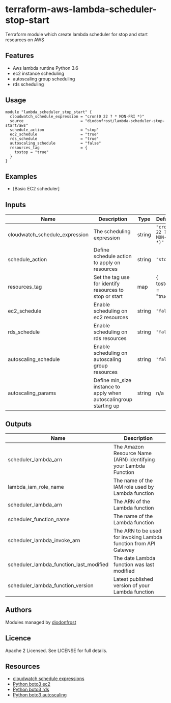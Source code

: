 # terraform-aws-lambda-scheduler-stop-start

Terraform module which create lambda scheduler for stop and start resources on AWS

## Features

* Aws lambda runtine Python 3.6
* ec2 instance scheduling
* autoscaling group scheduling
* rds scheduling

## Usage
```hcl
module "lambda_scheduler_stop_start" {
  cloudwatch_schedule_expression = "cron(0 22 ? * MON-FRI *)"
  source                         = "diodonfrost/lambda-scheduler-stop-start/aws"
  schedule_action                = "stop"
  ec2_schedule                   = "true"
  rds_schedule                   = "true"
  autoscaling_schedule           = "false"
  resources_tag                  = {
    tostop = "true"
  }
}
```

## Examples

* [Basic EC2 scheduler]

<!-- BEGINNING OF PRE-COMMIT-TERRAFORM DOCS HOOK -->

## Inputs

| Name | Description | Type | Default | Required |
|------|-------------|------|---------|----------|
| cloudwatch_schedule_expression | The scheduling expression | string | `"cron(0 22 ? * MON-FRI *)"` | yes |
| schedule_action | Define schedule action to apply on resources | string | `"stop"` | yes |
| resources_tag | Set the tag use for identify resources to stop or start | map | { tostop = "true" } | yes |
| ec2_schedule | Enable scheduling on ec2 resources | string | `"false"` | no |
| rds_schedule | Enable scheduling on rds resources | string | `"false"` | no |
| autoscaling_schedule | Enable scheduling on autoscaling group resources | string | `"false"` | no |
| autoscaling_params | Define min_size instance to apply when autoscalingroup starting up | string | n/a | no |

## Outputs

| Name | Description |
|------|-------------|
| scheduler_lambda_arn | The Amazon Resource Name (ARN) identifying your Lambda Function |
| lambda_iam_role_name | The name of the IAM role used by Lambda function |
| scheduler_lambda_arn | The ARN of the Lambda function |
| scheduler_function_name | The name of the Lambda function |
| scheduler_lambda_invoke_arn | The ARN to be used for invoking Lambda function from API Gateway |
| scheduler_lambda_function_last_modified | The date Lambda function was last modified |
| scheduler_lambda_function_version | Latest published version of your Lambda function |

<!-- END OF PRE-COMMIT-TERRAFORM DOCS HOOK -->

## Authors

Modules managed by [diodonfrost](https://github.com/diodonfrost)

## Licence

Apache 2 Licensed. See LICENSE for full details.

## Resources

* [cloudwatch schedule expressions](https://docs.aws.amazon.com/AmazonCloudWatch/latest/events/ScheduledEvents.html)
* [Python boto3 ec2](https://boto3.amazonaws.com/v1/documentation/api/latest/reference/services/ec2.html)
* [Python boto3 rds](https://boto3.amazonaws.com/v1/documentation/api/latest/reference/services/rds.html)
* [Python boto3 autoscaling](https://boto3.amazonaws.com/v1/documentation/api/latest/reference/services/autoscaling.html)
